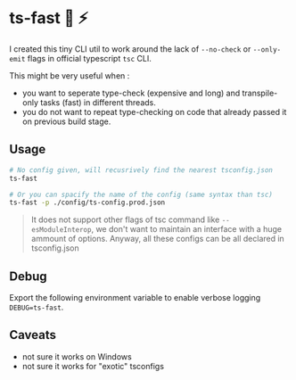 # ts-fast 🙈 ⚡

I created this tiny CLI util to work around the lack of ``--no-check`` or ``--only-emit`` flags in official typescript `tsc` CLI.

This might be very useful when :

* you want to seperate type-check (expensive and long) and transpile-only tasks (fast) in different threads.
* you do not want to repeat type-checking on code that already passed it on previous build stage.

## Usage

````bash
# No config given, will recusrively find the nearest tsconfig.json
ts-fast

# Or you can spacify the name of the config (same syntax than tsc)
ts-fast -p ./config/ts-config.prod.json
````

> It does not support other flags of tsc command like `--esModuleInterop`, we don't want to maintain an interface with a huge ammount of options. Anyway, all these configs can be all declared in tsconfig.json

## Debug

Export the following environment variable to enable verbose logging `DEBUG=ts-fast`.

## Caveats

* not sure it works on Windows
* not sure it works for "exotic" tsconfigs